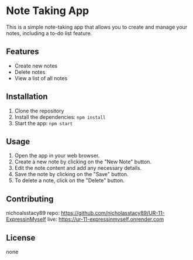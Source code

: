 # Note Taking App

This is a simple note-taking app that allows you to create and manage your notes, including a to-do list feature.

## Features

- Create new notes
- Delete notes
- View a list of all notes




## Installation

1. Clone the repository
2. Install the dependencies: `npm install`
3. Start the app: `npm start`

## Usage

1. Open the app in your web browser.
2. Create a new note by clicking on the "New Note" button.
3. Edit the note content and add any necessary details.
4. Save the note by clicking on the "Save" button.
5. To delete a note, click on the "Delete" button.


## Contributing

nichoalsstacy89
repo: https://github.com/nicholasstacy89/UR-11-ExpressinMyself
live: https://ur-11-expressinmyself.onrender.com

## License

none